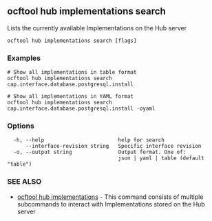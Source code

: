 ## ocftool hub implementations search

Lists the currently available Implementations on the Hub server

```
ocftool hub implementations search [flags]
```

### Examples

```
# Show all implementations in table format
ocftool hub implementations search cap.interface.database.postgresql.install

# Show all implementations in YAML format			
ocftool hub implementations search cap.interface.database.postgresql.install -oyaml

```

### Options

```
  -h, --help                        help for search
      --interface-revision string   Specific interface revision
  -o, --output string               Output format. One of:
                                    json | yaml | table (default "table")
```

### SEE ALSO

* [ocftool hub implementations](ocftool_hub_implementations.md)	 - This command consists of multiple subcommands to interact with Implementations stored on the Hub server

